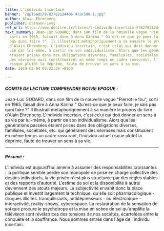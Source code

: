 ```yaml
---
title: L'individu incertain
banner: "/uploads/9782702124406-475x500-1.jpg"
author: Alain Ehrenberg
publisher: Calmann-Levy
ref_url: https://www.decitre.fr/livres/l-individu-incertain-9782702124406.html#resume
text_summary: Jean-Luc GODARD, dans son film de la nouvelle vague "Pierrot le fou",
  sorti en 1965, faisait dire à Anna Karina " Qu'est-ce que je peux faire, je sais
  pas quoi faire ?". Il illustrait métaphoriquement à sa manière le propos du livre
  d'Alain Ehrenberg. L'individu incertain, c'est celui qui doit donner un sens à sa
  vie par lui-même, à partir de son individualisme. Alors que les générations passées
  étaient prises dans des obligations diverses, familiales, sociétales, etc. qui généraient
  des névroses mais constituaient en même temps un cadre rassurant, l'individu actuel
  risque plutôt la déprime, faute de trouver un sens à sa vie.
date: 2019-03-04 09:32:39 +0100

---
```

#### **_COMITE DE LECTURE COMPRENDRE NOTRE EPOQUE :_**

Jean-Luc GODARD, dans son film de la nouvelle vague "Pierrot le fou", sorti en 1965, faisait dire à Anna Karina " Qu'est-ce que je peux faire, je sais pas quoi faire ?" Il illustrait métaphoriquement à sa manière le propos du livre d'Alain Ehrenberg. L'individu incertain, c'est celui qui doit donner un sens à sa vie par lui-même, à partir de son individualisme. Alors que les générations passées étaient prises dans des obligations diverses, familiales, sociétales, etc. qui généraient des névroses mais constituaient en même temps un cadre rassurant, l'individu actuel risque plutôt la déprime, faute de trouver un sens à sa vie.

***

#### **_Résumé :_**

L'individu est aujourd'hui amené à assumer des responsabilités croissantes : la politique semble perdre son monopole de prise en charge collective des destins individuels, la vie privée n'est plus structurée par des règles stables et des rapports d'autorité. L'estime de soi et la disponibilité à autrui deviennent des atouts majeurs. La subjectivité envahit donc la place publique et investit largement la technique, qu'elle soit pharmacologique - drogues illicites. tranquillisants, antidépresseurs - ou électronique - interactivité, reality-shows, cyberespace. La restauration de la sensation de soi que procure le psychotrope et la mise en scène de soi qu'amplifie la télévision sont révélatrices des tensions de nos sociétés, écartelées entre la conquête et la souffrance. Nous sommes entrés dans l'âge de l'individu incertain.